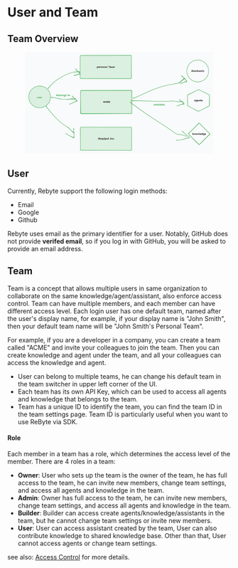 # User and Team

## Team Overview



<figure><img src="../../.gitbook/assets/image (8).png" alt=""><figcaption></figcaption></figure>

## User

Currently, Rebyte support the following login methods:

* Email
* Google
* Github

Rebyte uses email as the primary identifier for a user. Notably, GitHub does not provide **verifed email**, so if you log in with GitHub, you will be asked to provide an email address.

## Team

Team is a concept that allows multiple users in same organization to collaborate on the same knowledge/agent/assistant, also enforce access control. Team can have multiple members, and each member can have different access level. Each login user has one default team, named after the user's display name, for example, if your display name is "John Smith", then your default team name will be "John Smith's Personal Team".

For example, if you are a developer in a company, you can create a team called "ACME" and invite your colleagues to join the team. Then you can create knowledge and agent under the team, and all your colleagues can access the knowledge and agent.

* User can belong to multiple teams, he can change his default team in the team switcher in upper left corner of the UI.
* Each team has its own API Key, which can be used to access all agents and knowledge that belongs to the team.
* Team has a unique ID to identify the team, you can find the team ID in the team settings page. Team ID is particularly useful when you want to use ReByte via SDK.

#### Role

Each member in a team has a role, which determines the access level of the member. There are 4 roles in a team:

* **Owner**: User who sets up the team is the owner of the team, he has full access to the team, he can invite new members, change team settings, and access all agents and knowledge in the team.
* **Admin**: Owner has full access to the team, he can invite new members, change team settings, and access all agents and knowledge in the team.
* **Builder**: Builder can access create agents/knowledge/assistants in the team, but he cannot change team settings or invite new members.
* **User**: User can access assistant created by the team, User can also contribute knowledge to shared knowledge base. Other than that, User cannot access agents or change team settings.

see also: [Access Control](access-control.md) for more details.
